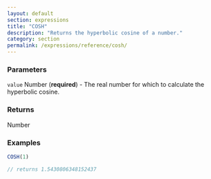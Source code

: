 ```yaml
---
layout: default
section: expressions
title: "COSH"
description: "Returns the hyperbolic cosine of a number."
category: section
permalink: /expressions/reference/cosh/
---
```


### Parameters

`value` Number (__required__) - The real number for which to calculate the hyperbolic cosine.

### Returns

Number

### Examples

```js
COSH(1)

// returns 1.5430806348152437
```